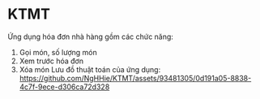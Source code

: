 # KTMT
Ứng dụng hóa đơn nhà hàng gồm các chức năng:
1. Gọi món, số lượng món
2. Xem trước hóa đơn
3. Xóa món
Lưu đồ thuật toán của ứng dụng: 
https://github.com/NgHHie/KTMT/assets/93481305/0d191a05-8838-4c7f-9ece-d306ca72d328

